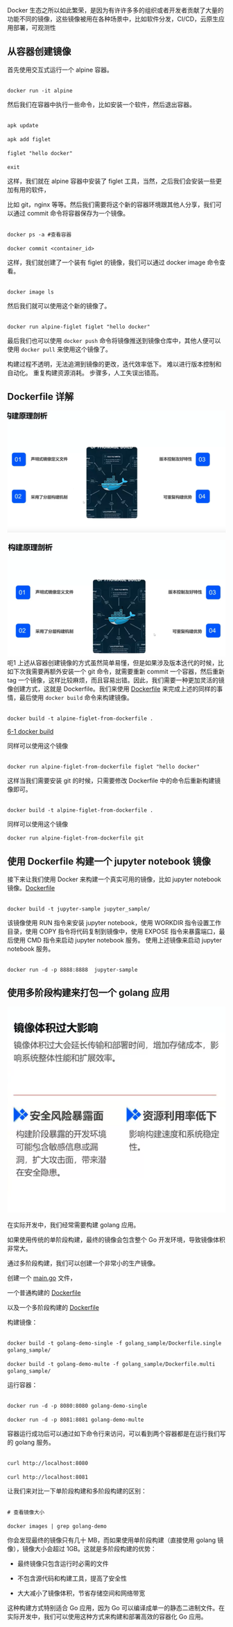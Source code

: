Docker 生态之所以如此繁荣，是因为有许许多多的组织或者开发者贡献了大量的功能不同的镜像，这些镜像被用在各种场景中，比如软件分发，CI/CD，云原生应用部署，可观测性

## 从容器创建镜像
首先使用交互式运行一个 alpine 容器。
``` shell

docker run -it alpine

```
然后我们在容器中执行一些命令，比如安装一个软件，然后退出容器。
```shell

apk update

apk add figlet

figlet "hello docker"

exit

```
这样，我们就在 alpine 容器中安装了 figlet 工具，当然，之后我们会安装一些更加有用的软件，

比如 git，nginx 等等。然后我们需要将这个新的容器环境跟其他人分享，我们可以通过 commit 命令将容器保存为一个镜像。
```shell

docker ps -a #查看容器

docker commit <container_id>

```
这样，我们就创建了一个装有 figlet 的镜像，我们可以通过 docker image 命令查看。
``` shell

docker image ls

```
然后我们就可以使用这个新的镜像了。

```shell

docker run alpine-figlet figlet "hello docker"

```
最后我们也可以使用 `docker push` 命令将镜像推送到镜像仓库中，其他人便可以使用 `docker pull` 来使用这个镜像了。

构建过程不透明，无法追溯到镜像的更改，迭代效率低下。
难以进行版本控制和自动化。
重复构建资源消耗。
步骤多，人工失误出错高。
## Dockerfile 详解
![](asserts/Pasted%20image%2020250724165814.png)

![](asserts/Pasted%20image%2020250724165948.png)呃1
上述从容器创建镜像的方式虽然简单易懂，但是如果涉及版本迭代的时候，比如下次我需要再额外安装一个 git 命令，就需要重新 commit 一个容器，然后重新 tag 一个镜像，这样比较麻烦，而且容易出错。因此，我们需要一种更加灵活的镜像创建方式，这就是 Dockerfile。我们来使用 [Dockerfile](./Dockerfile) 来完成上述的同样的事情，最后使用 `docker build` 命令来构建镜像。
``` shell

docker build -t alpine-figlet-from-dockerfile .

```
[6-1 docker build](../ChatGpt/6-1%20docker%20build.md)

同样可以使用这个镜像

``` shell

docker run alpine-figlet-from-dockerfile figlet "hello docker"

```
这样当我们需要安装 git 的时候，只需要修改 Dockerfile 中的命令后重新构建镜像即可。
```shell

docker build -t alpine-figlet-from-dockerfile .
```
同样可以使用这个镜像
```
docker run alpine-figlet-from-dockerfile git

```

## 使用 Dockerfile 构建一个 jupyter notebook 镜像

接下来让我们使用 Docker 来构建一个真实可用的镜像，比如 jupyter notebook 镜像。[Dockerfile](./jupyter_sample/Dockerfile)
```shell

docker build -t jupyter-sample jupyter_sample/

```
该镜像使用 RUN 指令来安装 jupyter notebook，使用 WORKDIR 指令设置工作目录，使用 COPY 指令将代码复制到镜像中，使用 EXPOSE 指令来暴露端口，最后使用 CMD 指令来启动 jupyter notebook 服务。
使用上述镜像来启动 jupyter notebook 服务。

```shell

docker run -d -p 8888:8888  jupyter-sample

```

## 使用多阶段构建来打包一个 golang 应用

  ![](asserts/Pasted%20image%2020250724183547.png)

在实际开发中，我们经常需要构建 golang 应用。

如果使用传统的单阶段构建，最终的镜像会包含整个 Go 开发环境，导致镜像体积非常大。

通过多阶段构建，我们可以创建一个非常小的生产镜像。

  

创建一个 [main.go](./golang_sample/main.go) 文件，

一个普通构建的 [Dockerfile](./golang_sample/Dockerfile.single)

以及一个多阶段构建的 [Dockerfile](./golang_sample/Dockerfile.multi)

  

构建镜像：

  

```shell

docker build -t golang-demo-single -f golang_sample/Dockerfile.single golang_sample/

docker build -t golang-demo-multe -f golang_sample/Dockerfile.multi golang_sample/

```

  

运行容器：

  

```shell

docker run -d -p 8080:8080 golang-demo-single

docker run -d -p 8081:8081 golang-demo-multe

```

  

容器运行成功后可以通过如下命令行来访问，可以看到两个容器都是在运行我们写的 golang 服务。

  

```shell

curl http://localhost:8080

curl http://localhost:8081

```

  

让我们来对比一下单阶段构建和多阶段构建的区别：

  

```shell

# 查看镜像大小

docker images | grep golang-demo

```

  

你会发现最终的镜像只有几十 MB，而如果使用单阶段构建（直接使用 golang 镜像），镜像大小会超过 1GB。这就是多阶段构建的优势：

  

- 最终镜像只包含运行时必需的文件

- 不包含源代码和构建工具，提高了安全性

- 大大减小了镜像体积，节省存储空间和网络带宽

  

这种构建方式特别适合 Go 应用，因为 Go 可以编译成单一的静态二进制文件。在实际开发中，我们可以使用这种方式来构建和部署高效的容器化 Go 应用。